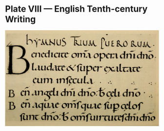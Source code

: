 # Plate VIII — English Tenth-century Writing

![Plate VIII.&#x2014;English Tenth-century Writing. \(Psalter\). Brit. Mus., Harl. MS. 2904. \(See enlargement fig. 172.\)](../.gitbook/assets/i448e-plate_viii.jpg)

